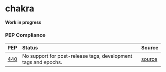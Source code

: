 # chakra

**Work in progress**

### PEP Compliance

| PEP | Status | Source |
| :-- | :----- | :----- |
| [440](https://peps.python.org/pep-0440) | No support for post-release tags, development tags and epochs. | [source](tree/main/src/chakra/utils/version.py) |
